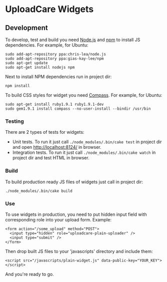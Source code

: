 # UploadCare Widgets

## Development

To develop, test and build you need [Node.js] and [npm] to install
JS dependencies. For example, for Ubuntu:

```
sudo add-apt-repository ppa:chris-lea/node.js
sudo add-apt-repository ppa:gias-kay-lee/npm
sudo apt-get update
sudo apt-get install nodejs npm
```

Next to install NPM dependencies run in project dir:

```
npm install
```

To build CSS styles for widget you need [Compass]. For example, for Ubuntu:

```
sudo apt-get install ruby1.9.1 ruby1.9.1-dev
sudo gem1.9.1 install compass --no-user-install --bindir /usr/bin
```

[Node.js]: http://nodejs.org/
[npm]: http://npmjs.org/
[Compass]: http://compass-style.org/

### Testing

There are 2 types of tests for widgets:

* Unit tests. To run it just call `./node_modules/.bin/cake test` in project dir
  and open <http://localhost:8124/> in browser.
* Integration tests. To run it just call `./node_modules/.bin/cake watch`
  in project dir and test HTML in browser.

### Build

To build production ready JS files of widgets just call in project dir:

```
./node_modules/.bin/cake build
```

### Use

To use widgets in production, you need to put hidden input field with corresponding role into your upload form. Example:

    <form action="/some_upload" method="POST">
      <input type="hidden" role="uploadcare-plain-uploader" />
      <input type="submit" />
    </form>


Then drop built JS files to your 'javascripts' directory and include them:

    <script src="/javascripts/plain-widget.js" data-public-key="YOUR_KEY"></script>


And you're ready to go.
